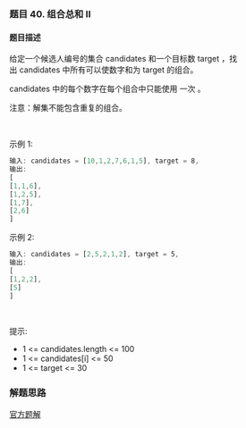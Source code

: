 ### 题目 40. 组合总和 II
#### 题目描述
给定一个候选人编号的集合 candidates 和一个目标数 target ，找出 candidates 中所有可以使数字和为 target 的组合。

candidates 中的每个数字在每个组合中只能使用 一次 。

注意：解集不能包含重复的组合。 

 

示例 1:

```js
输入: candidates = [10,1,2,7,6,1,5], target = 8,
输出:
[
[1,1,6],
[1,2,5],
[1,7],
[2,6]
]
```
示例 2:

```js
输入: candidates = [2,5,2,1,2], target = 5,
输出:
[
[1,2,2],
[5]
]
```
 

提示:

- 1 <= candidates.length <= 100
- 1 <= candidates[i] <= 50
- 1 <= target <= 30

### 解题思路
[官方题解](https://leetcode.cn/problems/combination-sum-ii/solution/zu-he-zong-he-ii-by-leetcode-solution/)